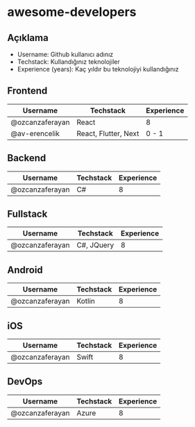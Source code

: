 # awesome-developers
## Açıklama
* Username: Github kullanıcı adınız
* Techstack: Kullandığınız teknolojiler
* Experience (years): Kaç yıldır bu teknolojiyi kullandığınız

## Frontend
| Username        | Techstack | Experience |
| --------------- | --------- | ---------- |
| @ozcanzaferayan | React     | 8          |
| @av-erencelik   | React, Flutter, Next     | 0 - 1          |

## Backend
| Username        | Techstack  | Experience |
| --------------- | ---------- | ---------- |
| @ozcanzaferayan | C#         | 8          |

## Fullstack
| Username        | Techstack  | Experience |
| --------------- | ---------- | ---------- |
| @ozcanzaferayan | C#, JQuery | 8          |

## Android
| Username        | Techstack  | Experience |
| --------------- | ---------- | ---------- |
| @ozcanzaferayan | Kotlin     | 8          |

## iOS
| Username        | Techstack  | Experience |
| --------------- | ---------- | ---------- |
| @ozcanzaferayan | Swift      | 8          |

## DevOps
| Username        | Techstack  | Experience |
| --------------- | ---------- | ---------- |
| @ozcanzaferayan | Azure      | 8          |
